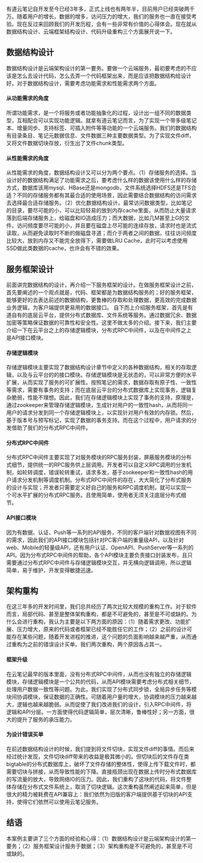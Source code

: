 
有道云笔记自开发至今已经3年多，正式上线也有两年半，目前用户已经突破两千万。随着用户的增长，数据的增多，访问压力的增大，我们的服务也一直在接受考验。现在反过来回顾我们的开发历程，会有一些非常有价值的心得体会。现在就从数据结构设计、云端框架结构设计、代码升级重构三个方面展开说一下。

数据结构设计
------------
数据结构设计是云端架构设计的第一要务。要做一个云端服务，最初要考虑的不应该是怎么去设计代码，怎么去弄一个代码框架出来，而是应该把数据结构给设计好。对于数据结构设计，需要考虑功能需求和性能需求两个方面。
#### 从功能需求的角度
所谓功能需求，是一个将服务或者功能抽象化的过程，设计出一组不同的数据类型，互相配合可以实现功能逻辑。就拿有道云笔记而言，为了实现一个带多级笔记本、增量同步、支持标签、可插入附件等等功能的一个云端服务。我们的数据结构有目录条目、笔记元数据信息、文件数据三种主要数据类型。为了实现文件diff，又将文件数据切块存放，衍生出了文件chunk类型。
#### 从性能需求的角度
从性能需求的角度，数据结构设计又可以分为两个要点。（1）存储服务的选择。当设计好的数据结构满足了功能需求之后，要考虑什么样的数据该使用什么样的存储方式，数据库该用mysql、HBase还是mongodb，文件系统选择HDFS还是TFS合适？不同的存储服务都有其最合适的使用场景，因此需要结合数据结构的访问需求去选择最合适存储服务。（2）优化数据结构设计。最常访问数据类型，比如笔记的目录，要尽可能的小，可以比较轻易的放到内存cache里面，从而防止大量请求落到后端存储服务上，给磁盘和IO造成压力；而大数据，比如几M甚至上G的文件，访问频度要尽可能的小，并且要在磁盘上尽可能的连续存放，请求时也是流式读取，从而避免读取时不断的做磁盘寻道；而介于两者之间的数据，往往访问频度比较大，放到内存又不能完全放得下，需要做LRU Cache，此时可以考虑使用SSD做此类数据的cache，也许会有不错的效果。

服务框架设计
------------
前面讲完数据结构的设计，再介绍一下服务框架的设计。在做服务框架设计之前，首先要阐述的一个观点就是，代码、框架都是为数据结构服务的；好的服务框架，能够更好的去表达前述的数据结构，更鲁棒的存取和处理数据，更高效的完成数据业务逻辑，为客户端提供更易用的数据接口。
自下而上介绍服务框架，首先是有道自有的底层云平台，提供分布式数据库、文件系统等服务。通过数据冗余、数据加密等策略保证数据的可靠性和安全性。这里不做太多的介绍。接下来，我们主要介绍一下在云平台之上的存储逻辑模块，分布式RPC中间件，以及在中间件之上是API接口模块。
#### 存储逻辑模块
存储逻辑模块主要实现了数据结构设计章节中定义的各种数据结构，相关的存取逻辑，以及与云平台的的接口模块。存储逻辑模块是无状态的，可以非常方便的水平扩展，从而实现了服务的可扩展性。按照笔记的需求，数据存取有原子性、一致性等需求，需要有事务的支持；而在底层云平台的分布式数据库上实现事务，逻辑复杂脆弱，性能不理想。因此，我们在存储逻辑模块上实现了事务的支持，原理是，通过zookeeper来管理存储逻辑模块，生成针对用户的一致性hash，从而将同一用户的请求分发到同一个存储逻辑模块上，以实现针对用户有效的内存锁。然后，基于版本号与预写标记，实现了数据的事务支持。而在这个过程中，用户请求的分发借助了我们的分布式RPC中间件。
#### 分布式RPC中间件
分布式RPC中间件主要实现了对服务模块的RPC服务封装，屏蔽服务模块的分布式细节，提供统一的RPC服务供上层调用。开发者可以自定义RPC调用的分发机制，如轮转调度，错误轮转重试，请求多发，基于zookeeper和一致性hash的用户请求分发机制等调度机制。分布式RPC中间件的存在，大大简化了分布式服务的设计与实现；开发者只需要定义好自己的服务和RPC调度机制，就可以实现一个可水平扩展的分布式RPC服务。且使用简单，使用者无须关注底层分布式细节。
#### API接口模块
因为有数据、认证、Push等一系列的API服务，不同的客户端针对数据视图有不同的需求，因此我们的API接口模块包括针对PC客户端的重量级API，以及针对web、Mobile的轻量级API，还有用户认证、OpenAPI、PushServer等一系列的API。因为分布式RPC中间件的帮助，各个API模块主要负责接口封装发布，且只需要通过分布式RPC中间件与存储逻辑模块交互，并无横向逻辑调用，所以逻辑简单，易于维护，开发变得敏捷迅速。

架构重构
------------
在这三年多的开发时间里，我们总共经历了两次比较大规模的重构工作。对于软件而言，局部代码、甚至是整体架构重构，都是不可避免的，甚至是不可或缺的。为什么会进行重构，我认为主要是以下两方面的原因：（1）随着需求更改、功能扩展、压力增大，原来的代码或者框架已经不能胜任它的工作；（2）之前的设计可能存在某些问题，随着开发进程的推进，这个问题的负面影响越来越严重，从而通过重构为之前的错误设计买单。我们两次重构，两个原因各占其一。
#### 框架升级
在云笔记最早的版本里面，没有分布式RPC中间件，从而也没有独立的存储逻辑模块，存储逻辑模块是一个公共的代码，从而API模块需要考虑分布式相关细节，处理用户数据一致性等问题。为此，我们实现了分布式同步锁，全局异步任务等模块间协调模块，保证数据的正确性。可随着用户量的增大，协调模块的压力越来越大，逻辑也越来越脆弱。从而促使了我们改进我们的设计，引入RPC中间件，将逻辑和API分层。一方面使得代码逻辑简单，层次清晰，鲁棒性好；另一方面，很大的提升了服务的承压能力。
#### 为设计错误买单
在前述数据结构设计的时候，我们提到将文件切块，实现文件diff的事情。而后来经过统计发现，文件切块diff带来的收益是极其微小的。但切块后的文件存在类bigtable的分布式数据库上，破坏了文件存储的整体性，使得上传下载文件时，都需要切块与拼接，从而导致性能的下降。直接瓶颈出现在数据上传时分布式数据库的写流量的放大，导致网络IO的压力。因此，我们重构了这块的代码，将文件整体存储在分布式文件系统上，取消了切块逻辑。这次重构虽然阐述起来简单，但是很大的精力被耗费在API兼容上：我们依然为旧版的客户端提供基于切块的API支持，使得它们依然可以使用云笔记服务。

结语
------------
本案例主要讲了三个方面的经验和心得：（1）数据结构设计是云端架构设计的第一要务；（2）服务框架设计服务于数据；（3）架构重构是不可避免的，甚至是不可或缺的。


